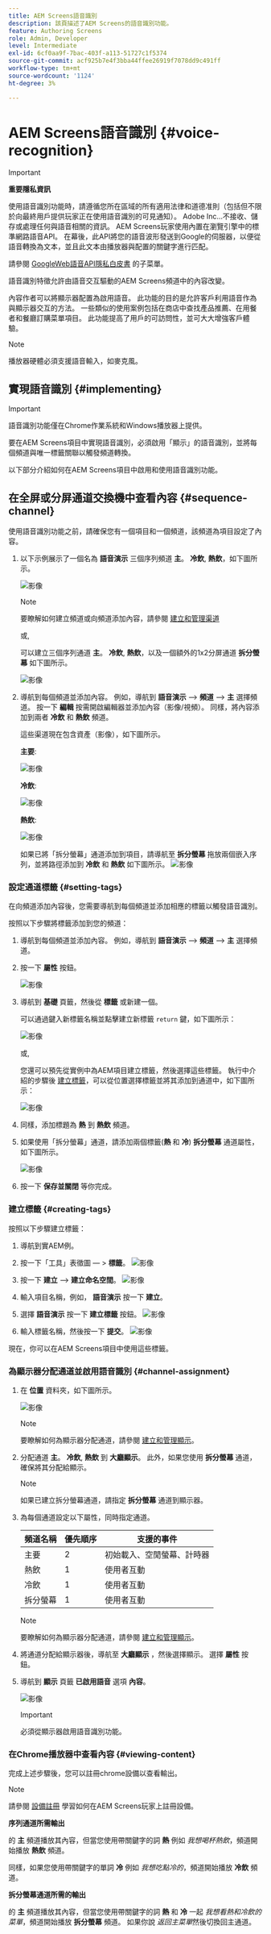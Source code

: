 ```yaml
---
title: AEM Screens語音識別
description: 該頁描述了AEM Screens的語音識別功能。
feature: Authoring Screens
role: Admin, Developer
level: Intermediate
exl-id: 6cf0aa9f-7bac-403f-a113-51727c1f5374
source-git-commit: acf925b7e4f3bba44ffee26919f7078dd9c491ff
workflow-type: tm+mt
source-wordcount: '1124'
ht-degree: 3%

---
```


# AEM Screens語音識別 {#voice-recognition}

>[!IMPORTANT]
>
>**重要隱私資訊**
>
>使用語音識別功能時，請遵循您所在區域的所有適用法律和道德准則（包括但不限於向最終用戶提供玩家正在使用語音識別的可見通知）。 Adobe Inc...不接收、儲存或處理任何與語音相關的資訊。 AEM Screens玩家使用內置在瀏覽引擎中的標準網路語音API。 在幕後，此API將您的語音波形發送到Google的伺服器，以便從語音轉換為文本，並且此文本由播放器與配置的關鍵字進行匹配。
>
>請參閱 [GoogleWeb語音API隱私白皮書](https://www.google.com/chrome/privacy/whitepaper.html#speech) 的子菜單。


語音識別特徵允許由語音交互驅動的AEM Screens頻道中的內容改變。

內容作者可以將顯示器配置為啟用語音。 此功能的目的是允許客戶利用語音作為與顯示器交互的方法。 一些類似的使用案例包括在商店中查找產品推薦、在用餐者和餐廳訂購菜單項目。 此功能提高了用戶的可訪問性，並可大大增強客戶體驗。

>[!NOTE]
>播放器硬體必須支援語音輸入，如麥克風。

## 實現語音識別 {#implementing}

>[!IMPORTANT]
> 語音識別功能僅在Chrome作業系統和Windows播放器上提供。

要在AEM Screens項目中實現語音識別，必須啟用「顯示」的語音識別，並將每個頻道與唯一標籤關聯以觸發頻道轉換。

以下部分介紹如何在AEM Screens項目中啟用和使用語音識別功能。

## 在全屏或分屏通道交換機中查看內容 {#sequence-channel}

使用語音識別功能之前，請確保您有一個項目和一個頻道，該頻道為項目設定了內容。

1. 以下示例展示了一個名為 **語音演示** 三個序列頻道 **主**。 **冷飲**, **熱飲**，如下圖所示。

   ![影像](assets/voice-recognition/vr-1.png)

   >[!NOTE]
   >
   >要瞭解如何建立頻道或向頻道添加內容，請參閱 [建立和管理渠道](/help/user-guide/managing-channels.md)

   或,

   可以建立三個序列通道 **主**。 **冷飲**, **熱飲**，以及一個額外的1x2分屏通道 **拆分螢幕** 如下圖所示。

   ![影像](assets/voice-recognition/vr-emb-1.png)

1. 導航到每個頻道並添加內容。 例如，導航到 **語音演示** —> **頻道** —> **主** 選擇頻道。 按一下 **編輯** 按需開啟編輯器並添加內容（影像/視頻）。 同樣，將內容添加到兩者 **冷飲** 和 **熱飲** 頻道。

   這些渠道現在包含資產（影像），如下圖所示。

   **主要**:

   ![影像](assets/voice-recognition/vr-4.png)

   **冷飲**:

   ![影像](assets/voice-recognition/vr-3.png)

   **熱飲**:

   ![影像](assets/voice-recognition/vr-2.png)

   如果已將「拆分螢幕」通道添加到項目，請導航至 **拆分螢幕** 拖放兩個嵌入序列，並將路徑添加到 **冷飲** 和 **熱飲** 如下圖所示。
   ![影像](assets/voice-recognition/vr-emb-6.png)


### 設定通道標籤 {#setting-tags}

在向頻道添加內容後，您需要導航到每個頻道並添加相應的標籤以觸發語音識別。

按照以下步驟將標籤添加到您的頻道：

1. 導航到每個頻道並添加內容。 例如，導航到 **語音演示** —> **頻道** —> **主** 選擇頻道。

1. 按一下 **屬性** 按鈕。

   ![影像](assets/voice-recognition/vr-5.png)

1. 導航到 **基礎** 頁籤，然後從 **標籤** 或新建一個。

   可以通過鍵入新標籤名稱並點擊建立新標籤 `return` 鍵，如下圖所示：

   ![影像](assets/voice-recognition/vr-6.png)

   或,

   您還可以預先從實例中為AEM項目建立標籤，然後選擇這些標籤。 執行中介紹的步驟後 [建立標籤](#creating-tags)，可以從位置選擇標籤並將其添加到通道中，如下圖所示：

   ![影像](assets/voice-recognition/vr-tag1.png)

1. 同樣，添加標題為 **熱** 到 **熱飲** 頻道。

1. 如果使用「拆分螢幕」通道，請添加兩個標籤(**熱** 和 **冷**) **拆分螢幕** 通道屬性，如下圖所示。

   ![影像](assets/voice-recognition/vr-emb-7.png)

1. 按一下 **保存並關閉** 等你完成。


### 建立標籤 {#creating-tags}

按照以下步驟建立標籤：

1. 導航到實AEM例。

1. 按一下「工具」表徵圖 — > **標籤**。
   ![影像](assets/voice-recognition/vr-7.png)

1. 按一下 **建立** —> **建立命名空間**。
   ![影像](assets/voice-recognition/vr-tag3.png)

1. 輸入項目名稱，例如， **語音演示** 按一下 **建立**。

1. 選擇 **語音演示** 按一下 **建立標籤** 按鈕。
   ![影像](assets/voice-recognition/vr-tag4.png)

1. 輸入標籤名稱，然後按一下 **提交**。
   ![影像](assets/voice-recognition/vr-tag5.png)

現在，你可以在AEM Screens項目中使用這些標籤。

### 為顯示器分配通道並啟用語音識別 {#channel-assignment}

1. 在 **位置** 資料夾，如下圖所示。

   ![影像](assets/voice-recognition/vr-loc.png)

   >[!NOTE]
   >要瞭解如何為顯示器分配通道，請參閱 [建立和管理顯示](/help/user-guide/managing-displays.md)。

1. 分配通道 **主**。 **冷飲**, **熱飲** 到 **大廳顯示**。 此外，如果您使用 **拆分螢幕** 通道，確保將其分配給顯示。

   >[!NOTE]
   >如果已建立拆分螢幕通道，請指定 **拆分螢幕** 通道到顯示器。

1. 為每個通道設定以下屬性，同時指定通道。

   | **頻道名稱** | **優先順序** | **支援的事件** |
   |---|---|---|
   | 主要 | 2 | 初始載入、空閒螢幕、計時器 |
   | 熱飲 | 1 | 使用者互動 |
   | 冷飲 | 1 | 使用者互動 |
   | 拆分螢幕 | 1 | 使用者互動 |

   >[!NOTE]
   >
   >要瞭解如何為顯示器分配通道，請參閱 [建立和管理顯示](/help/user-guide/managing-displays.md)。

1. 將通道分配給顯示器後，導航至 **大廳顯示** ，然後選擇顯示。 選擇 **屬性** 按鈕。

1. 導航到 **顯示** 頁籤 **已啟用語音** 選項 **內容**。

   ![影像](assets/voice-recognition/vr-disp.png)

   >[!IMPORTANT]
   >必須從顯示器啟用語音識別功能。

### 在Chrome播放器中查看內容 {#viewing-content}

完成上述步驟後，您可以註冊chrome設備以查看輸出。

>[!NOTE]
>請參閱 [設備註冊](device-registration.md) 學習如何在AEM Screens玩家上註冊設備。

**序列通道所需輸出**

的 **主** 頻道播放其內容，但當您使用帶關鍵字的詞 **熱** 例如 *我想喝杯熱飲*，頻道開始播放 **熱飲** 頻道。

同樣，如果您使用帶關鍵字的單詞 **冷** 例如 *我想吃點冷的*，頻道開始播放 **冷飲** 頻道。

**拆分螢幕通道所需的輸出**

的 **主** 頻道播放其內容，但當您使用帶關鍵字的詞 **熱** 和 **冷** 一起 *我想看熱和冷飲的菜單*，頻道開始播放 **拆分螢幕** 頻道。 如果你說 *返回主菜單*&#x200B;然後切換回主通道。
